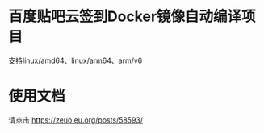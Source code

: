 # 百度贴吧云签到Docker镜像自动编译项目
支持linux/amd64、linux/arm64、arm/v6
# 使用文档
请点击 https://zeuo.eu.org/posts/58593/
